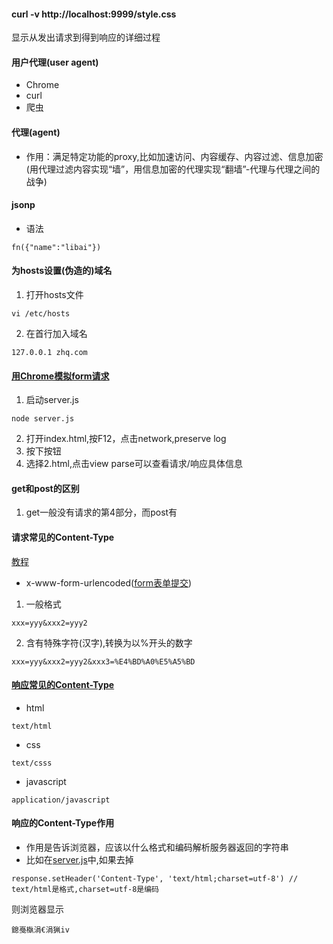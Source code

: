 #### curl -v http://localhost:9999/style.css
显示从发出请求到得到响应的详细过程

#### 用户代理(user agent)
* Chrome
* curl
* 爬虫

#### 代理(agent)
* 作用：满足特定功能的proxy,比如加速访问、内容缓存、内容过滤、信息加密(用代理过滤内容实现“墙”，用信息加密的代理实现“翻墙”-代理与代理之间的战争)

#### jsonp
* 语法
```
fn({"name":"libai"})
```
#### 为hosts设置(伪造的)域名
1. 打开hosts文件
```
vi /etc/hosts
```
2. 在首行加入域名
```
127.0.0.1 zhq.com
```
#### [用Chrome模拟form请求]()
1. 启动server.js
```
node server.js
```
2. 打开index.html,按F12，点击network,preserve log
3. 按下按钮
4. 选择2.html,点击view parse可以查看请求/响应具体信息

#### get和post的区别
1. get一般没有请求的第4部分，而post有





#### 请求常见的Content-Type
[教程](https://xiedaimala.com/tasks/5c46b237-9763-474c-910b-68ccb123bac8/video_tutorials/8a16c68d-b129-41a9-af1d-eb11c019244a)
* x-www-form-urlencoded([form表单提交](https://github.com/Hanqing1996/JavaScript-advance/blob/master/HTTP/form-demo/index.html))
1. 一般格式
```
xxx=yyy&xxx2=yyy2
```
2. 含有特殊字符(汉字),转换为以%开头的数字
```
xxx=yyy&xxx2=yyy2&xxx3=%E4%BD%A0%E5%A5%BD
```

#### [响应常见的Content-Type](https://github.com/Hanqing1996/JavaScript-advance/blob/master/HTTP/form-demo/server.js)
* html
```
text/html
```
* css
```
text/csss
```
* javascript
```
application/javascript
```

#### 响应的Content-Type作用
* 作用是告诉浏览器，应该以什么格式和编码解析服务器返回的字符串
* 比如在[server.js](https://github.com/Hanqing1996/JavaScript-advance/blob/master/HTTP/form-demo/server.js)中,如果去掉
```
response.setHeader('Content-Type', 'text/html;charset=utf-8') // text/html是格式,charset=utf-8是编码
```
则浏览器显示
```
鎴戞槸涓€涓猟iv
```
